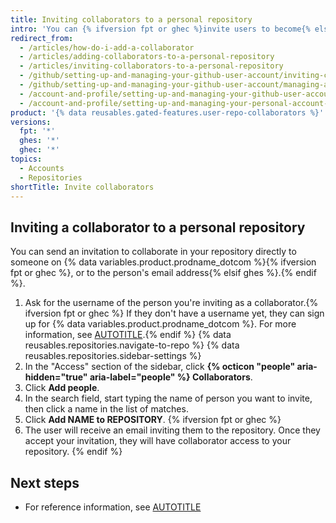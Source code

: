 ```yaml
---
title: Inviting collaborators to a personal repository
intro: 'You can {% ifversion fpt or ghec %}invite users to become{% else %}add users as{% endif %} collaborators to your personal repository.'
redirect_from:
  - /articles/how-do-i-add-a-collaborator
  - /articles/adding-collaborators-to-a-personal-repository
  - /articles/inviting-collaborators-to-a-personal-repository
  - /github/setting-up-and-managing-your-github-user-account/inviting-collaborators-to-a-personal-repository
  - /github/setting-up-and-managing-your-github-user-account/managing-access-to-your-personal-repositories/inviting-collaborators-to-a-personal-repository
  - /account-and-profile/setting-up-and-managing-your-github-user-account/managing-access-to-your-personal-repositories/inviting-collaborators-to-a-personal-repository
  - /account-and-profile/setting-up-and-managing-your-personal-account-on-github/managing-access-to-your-personal-repositories/inviting-collaborators-to-a-personal-repository
product: '{% data reusables.gated-features.user-repo-collaborators %}'
versions:
  fpt: '*'
  ghes: '*'
  ghec: '*'
topics:
  - Accounts
  - Repositories
shortTitle: Invite collaborators
---
```


## Inviting a collaborator to a personal repository

You can send an invitation to collaborate in your repository directly to someone on {% data variables.product.prodname_dotcom %}{% ifversion fpt or ghec %}, or to the person's email address{% elsif ghes %}.{% endif %}.

1. Ask for the username of the person you're inviting as a collaborator.{% ifversion fpt or ghec %} If they don't have a username yet, they can sign up for {% data variables.product.prodname_dotcom %}. For more information, see [AUTOTITLE](/get-started/start-your-journey/creating-an-account-on-github).{% endif %}
{% data reusables.repositories.navigate-to-repo %}
{% data reusables.repositories.sidebar-settings %}
1. In the "Access" section of the sidebar, click **{% octicon "people" aria-hidden="true" aria-label="people" %} Collaborators**.
1. Click **Add people**.
1. In the search field, start typing the name of person you want to invite, then click a name in the list of matches.
1. Click **Add NAME to REPOSITORY**.
{% ifversion fpt or ghec %}
1. The user will receive an email inviting them to the repository. Once they accept your invitation, they will have collaborator access to your repository.
{% endif %}

## Next steps

* For reference information, see [AUTOTITLE](/account-and-profile/reference/permission-levels-for-a-personal-account-repository#collaborator-access-for-a-repository-owned-by-a-personal-account)
